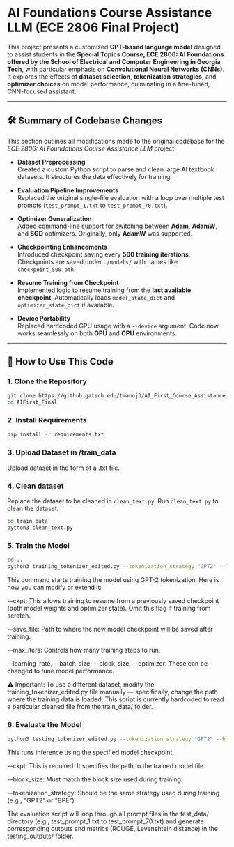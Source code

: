 # **AI Foundations Course Assistance LLM (ECE 2806 Final Project)**

This project presents a customized **GPT-based language model** designed to assist students in the **Special Topics Course, ECE 2806: AI Foundations offered by the School of Electrical and Computer Engineering in Georgia Tech**, with particular emphasis on **Convolutional Neural Networks (CNNs)**. It explores the effects of **dataset selection**, **tokenization strategies**, and **optimizer choices** on model performance, culminating in a fine-tuned, CNN-focused assistant.

---

## 🛠️ **Summary of Codebase Changes**

This section outlines all modifications made to the original codebase for the *ECE 2806: AI Foundations Course Assistance LLM* project.

- **Dataset Preprocessing**  
  Created a custom Python script to parse and clean large AI textbook datasets. It structures the data effectively for training.

- **Evaluation Pipeline Improvements**  
  Replaced the original single-file evaluation with a loop over multiple test prompts (`test_prompt_1.txt` to `test_prompt_70.txt`).

- **Optimizer Generalization**  
  Added command-line support for switching between **Adam**, **AdamW**, and **SGD** optimizers. Originally, only **AdamW** was supported.

- **Checkpointing Enhancements**  
  Introduced checkpoint saving every **500 training iterations**. Checkpoints are saved under `./models/` with names like `checkpoint_500.pth`.

- **Resume Training from Checkpoint**  
  Implemented logic to resume training from the **last available checkpoint**. Automatically loads `model_state_dict` and `optimizer_state_dict` if available.

- **Device Portability**  
  Replaced hardcoded GPU usage with a `--device` argument. Code now works seamlessly on both **GPU** and **CPU** environments.

---

## 🚀 **How to Use This Code**

### 1. **Clone the Repository**

```bash
git clone https://github.gatech.edu/tmanoj3/AI_First_Course_Assistance_LLM_Project.git
cd AIFirst_Final
```

### 2. **Install Requirements**

```bash
pip install -r requirements.txt
```

### 3. **Upload Dataset in /train_data**
Upload dataset in the form of a .txt file.

### 4. **Clean dataset**

Replace the dataset to be cleaned in `clean_text.py`.
Run `clean_text.py` to clean the dataset.

```bash
cd train_data
python3 clean_text.py
```
### 5. **Train the Model**

```bash
cd ..
python3 training_tokenizer_edited.py --tokenization_strategy "GPT2" --learning_rate 3e-4 --batch_size 32 --block_size 128 --optimizer "AdamW" --max_iters 10000 --ckpt './models/model_GPT_AdamW_generated_30000_latest.pth' --save_file './models/model_GPT_AdamW_generated_50000_latest.pth' > training_out_GPT_AdamW_generated_50000.txt 2>&1
```
This command starts training the model using GPT-2 tokenization.
Here is how you can modify or extend it:

--ckpt: This allows training to resume from a previously saved checkpoint (both model weights and optimizer state). Omit this flag if training from scratch.

--save_file: Path to where the new model checkpoint will be saved after training.

--max_iters: Controls how many training steps to run.

--learning_rate, --batch_size, --block_size, --optimizer: These can be changed to tune model performance.

⚠️ Important:
To use a different dataset, modify the training_tokenizer_edited.py file manually — specifically, change the path where the training data is loaded. This script is currently hardcoded to read a particular cleaned file from the train_data/ folder.

### 6. **Evaluate the Model**
```bash
python3 testing_tokenizer_edited.py --tokenization_strategy "GPT2" --block_size 128 --ckpt './models/model_GPT_AdamW_generated_10000_latest.pth’>./testing_outputs/testing_output_10000.txt 2>&1
```
This runs inference using the specified model checkpoint.

--ckpt: This is required. It specifies the path to the trained model file.

--block_size: Must match the block size used during training.

--tokenization_strategy: Should be the same strategy used during training (e.g., "GPT2" or "BPE").

The evaluation script will loop through all prompt files in the test_data/ directory (e.g., test_prompt_1.txt to test_prompt_70.txt) and generate corresponding outputs and metrics (ROUGE, Levenshtein distance) in the testing_outputs/ folder.
